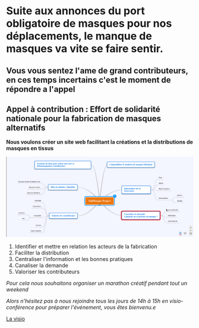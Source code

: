 # Suite aux annonces du port obligatoire de masques pour nos déplacements, le manque de masques va vite se faire sentir.

## Vous vous sentez l'ame de grand contributeurs, en ces temps incertains c'est le moment de répondre a l'appel
## Appel à contribution : Effort de solidarité nationale pour la fabrication de masques alternatifs

**Nous voulons créer un site web facilitant la créations et la distributions de masques en tissus**

![alt text][logo]

[logo]: https://github.com/LePhareNumerique/solimasque/blob/master/solimasque.png?raw=true "Mind Map"

1. Identifier et mettre en relation les acteurs de la fabrication
2. Faciliter la distribution
3. Centraliser l'information et les bonnes pratiques
4. Canaliser la demande
5. Valoriser les contributeurs

_Pour cela nous souhaitons organiser un marathon créatif pendant tout un weekend_

*Alors n'hésitez pas à nous rejoindre tous les jours de 14h à 15h en visio-conférence pour préparer l'événement, vous êtes bienvenu.e*


[La visio](https://meet.jit.si/solimasque)



